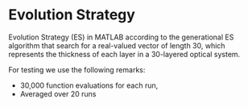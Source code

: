 # Evolution Strategy

Evolution Strategy (ES) in MATLAB according to the generational ES algorithm that search for a real-valued vector of length 30, which represents the thickness of each layer in a 30-layered optical system.

For testing we use the following remarks: 

* 30,000 function evaluations for each run,
* Averaged over 20 runs 